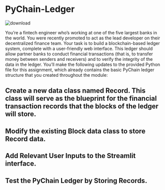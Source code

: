 # PyChain-Ledger

![download](https://github.com/shahp630/PyChain-Ledger/assets/133065460/373a9d74-32a9-4253-8002-bd062c662ca4)

You’re a fintech engineer who’s working at one of the five largest banks in the world. You were recently promoted to act as the lead developer on their decentralized finance team. Your task is to build a blockchain-based ledger system, complete with a user-friendly web interface. This ledger should allow partner banks to conduct financial transactions (that is, to transfer money between senders and receivers) and to verify the integrity of the data in the ledger.
You’ll make the following updates to the provided Python file for this assignment, which already contains the basic PyChain ledger structure that you created throughout the module:


## Create a new data class named Record. This class will serve as the blueprint for the financial transaction records that the blocks of the ledger will store.


## Modify the existing Block data class to store Record data.


## Add Relevant User Inputs to the Streamlit interface.


## Test the PyChain Ledger by Storing Records.
